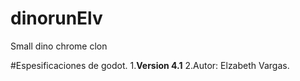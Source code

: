 # dinorunElv
Small dino chrome clon

#Espesificaciones de godot.
1.**Version 4.1**
2.Autor: Elzabeth Vargas.
